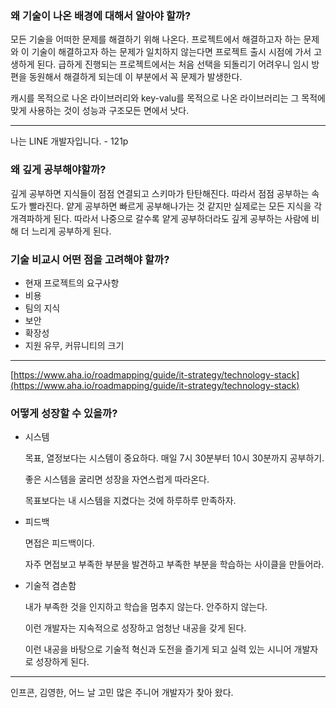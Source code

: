 ### 왜 기술이 나온 배경에 대해서 알아야 할까?
    
모든 기술을 어떠한 문제를 해결하기 위해 나온다. 프로젝트에서 해결하고자 하는 문제와 이 기술이 해결하고자 하는 문제가 일치하지 않는다면 프로젝트 출시 시점에 가서 고생하게 된다.
급하게 진행되는 프로젝트에서는 처음 선택을 되돌리기 어려우니 임시 방편을 동원해서 해결하게 되는데 이 부분에서 꼭 문제가 발생한다.

캐시를 목적으로 나온 라이브러리와 key-valu를 목적으로 나온 라이브러리는 그 목적에 맞게 사용하는 것이 성능과 구조모든 면에서 낫다.

---

나는 LINE 개발자입니다. - 121p

### 왜 깊게 공부해야할까?
    
깊게 공부하면 지식들이 점점 연결되고 스키마가 탄탄해진다. 따라서 점점 공부하는 속도가 빨라진다. 얕게 공부하면 빠르게 공부해나가는 것 같지만 실제로는 모든 지식을 각개격파하게 된다. 따라서 나중으로 갈수록 얕게 공부하더라도 깊게 공부하는 사람에 비해 더 느리게 공부하게 된다.
    
### 기술 비교시 어떤 점을 고려해야 할까?
- 현재 프로젝트의 요구사항
- 비용
- 팀의 지식
- 보안
- 확장성
- 지원 유무, 커뮤니티의 크기

---
    
[https://www.aha.io/roadmapping/guide/it-strategy/technology-stack](https://www.aha.io/roadmapping/guide/it-strategy/technology-stack)
    
### 어떻게 성장할 수 있을까?
- 시스템
    
    목표, 열정보다는 시스템이 중요하다. 매일 7시 30분부터 10시 30분까지 공부하기.
    
    좋은 시스템을 굴리면 성장을 자연스럽게 따라온다.
    
    목표보다는 내 시스템을 지켰다는 것에 하루하루 만족하자.
    
- 피드백
    
    면접은 피드백이다. 
    
    자주 면접보고 부족한 부분을 발견하고 부족한 부분을 학습하는 사이클을 만들어라.
    
- 기술적 겸손함
    
    내가 부족한 것을 인지하고 학습을 멈추지 않는다. 안주하지 않는다.
    
    이런 개발자는 지속적으로 성장하고 엄청난 내공을 갖게 된다.
    
    이런 내공을 바탕으로 기술적 혁신과 도전을 즐기게 되고 실력 있는 시니어 개발자로 성장하게 된다.
    

---

인프콘, 김영한, 어느 날 고민 많은 주니어 개발자가 찾아 왔다.